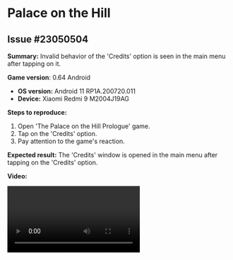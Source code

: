 # Palace on the Hill

## Issue #23050504

**Summary:** Invalid behavior of the 'Credits' option is seen in the main menu after tapping on it.

**Game version**: 0.64 Android

- **OS version:** Android 11 RP1A.200720.011
- **Device:** Xiaomi Redmi 9 M2004J19AG

**Steps to reproduce:**

1. Open 'The Palace on the Hill Prologue' game.
2. Tap on the 'Credits' option.
3. Pay attention to the game's reaction.

**Expected result:** The 'Credits' window is opened in the main menu after tapping on the 'Credits' option.

**Video:**

![23050504](/Palace_on_Hill/files/23050504.mp4)
